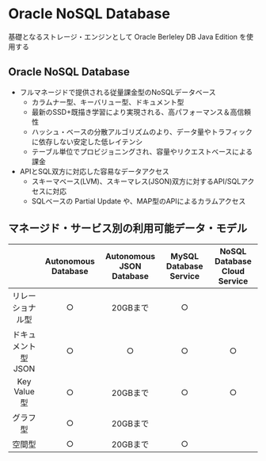 # Oracle NoSQL Database
基礎となるストレージ・エンジンとして Oracle Berleley DB Java Edition を使用する

## Oracle NoSQL Database
- フルマネージドで提供される従量課金型のNoSQLデータベース
  + カラムナー型、キーバリュー型、ドキュメント型
  + 最新のSSD+既描き学習により実現される、高パフォーマンス＆高信頼性
  + ハッシュ・ベースの分散アルゴリズムのより、データ量やトラフィックに依存しない安定した低レイテンシ
  + テーブル単位でプロビジョニングされ、容量やリクエストベースによる課金
- APIとSQL双方に対応した容易なデータアクセス
  + スキーマベース(LVM)、スキーマレス(JSON)双方に対するAPI/SQLアクセスに対応
  + SQLベースの Partial Update や、MAP型のAPIによるカラムアクセス

## マネージド・サービス別の利用可能データ・モデル
||Autonomous Database|Autonomous JSON Database|MySQL Database Service|NoSQL Database Cloud Service|
|:--:|:--:|:--:|:--:|:--:|
|リレーショナル型|○|20GBまで|○||
|ドキュメント型<br/>JSON|○|○|○|○|
|Key Value型|○|20GBまで|○|○|
|グラフ型|○|20GBまで|||
|空間型|○|20GBまで|○||
